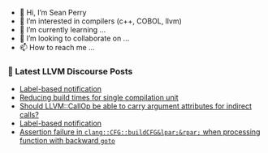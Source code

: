 - 👋 Hi, I’m Sean Perry
- 👀 I’m interested in compilers (c++, COBOL, llvm)
- 🌱 I’m currently learning ...
- 💞️ I’m looking to collaborate on ...
- 📫 How to reach me ...

<!---
s66perry/s66perry is a ✨ special ✨ repository because its `README.md` (this file) appears on your GitHub profile.
You can click the Preview link to take a look at your changes.
--->
### 📕 Latest LLVM Discourse Posts

<!-- DISCOURSE-LLVM:START -->
- [Label-based notification](https://discourse.llvm.org/t/label-based-notification/60517#post_11)
- [Reducing build times for single compilation unit](https://discourse.llvm.org/t/reducing-build-times-for-single-compilation-unit/75435#post_1)
- [Should LLVM::CallOp be able to carry argument attributes for indirect calls?](https://discourse.llvm.org/t/should-llvm-callop-be-able-to-carry-argument-attributes-for-indirect-calls/75431#post_3)
- [Label-based notification](https://discourse.llvm.org/t/label-based-notification/60517#post_10)
- [Assertion failure in `clang::CFG::buildCFG&lpar;&rpar;` when processing function with backward `goto`](https://discourse.llvm.org/t/assertion-failure-in-clang-buildcfg-when-processing-function-with-backward-goto/64642#post_12)
<!-- DISCOURSE-LLVM:END -->
